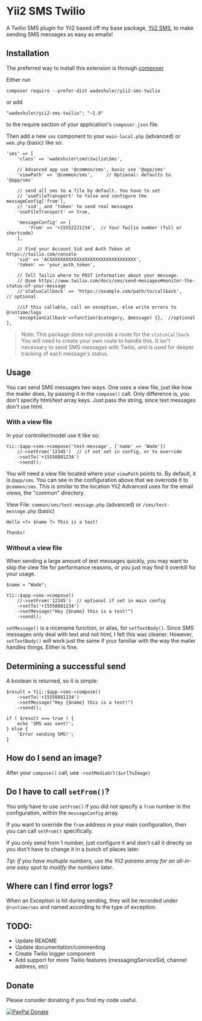 # Yii2 SMS Twilio

A Twilio SMS plugin for Yii2 based off my base package, [Yii2 SMS](https://github.com/wadeshuler/yii2-sms), to make sending SMS messages as easy as emails!

## Installation

The preferred way to install this extension is through [composer](http://getcomposer.org/download/)

Either run

    composer require --prefer-dist wadeshuler/yii2-sms-twilio

or add

    "wadeshuler/yii2-sms-twilio": "~1.0"

to the require section of your application's `composer.json` file.

Then add a new `sms` component to your `main-local.php` (advanced) or `web.php` (basic) like so:

    'sms' => [
        'class' => 'wadeshuler\sms\twilio\Sms',

        // Advanced app use '@common/sms', basic use '@app/sms'
        'viewPath' => '@common/sms',     // Optional: defaults to '@app/sms'

        // send all sms to a file by default. You have to set
        // 'useFileTransport' to false and configure the messageConfig['from'],
        // 'sid', and 'token' to send real messages
        'useFileTransport' => true,

        'messageConfig' => [
            'from' => '+15552221234',  // Your Twilio number (full or shortcode)
        ],

        // Find your Account Sid and Auth Token at https://twilio.com/console
        'sid' => 'ACXXXXXXXXXXXXXXXXXXXXXXXXXXXXXXXX',
        'token' => 'your_auth_token',

        // Tell Twilio where to POST information about your message.
        // @see https://www.twilio.com/docs/sms/send-messages#monitor-the-status-of-your-message
        //'statusCallback' => 'https://example.com/path/to/callback',      // optional

        //if this callable, call on exception, else write errors to @runtime/logs
        'exceptionCallback'=>function($category, $message) {},  //optional
    ],

> Note: This package does not provide a route for the `statusCallback`. You will need to create your own route to handle this. It isn't necessary to send SMS messages with Twilio, and is used for deeper tracking of each message's status.


## Usage

You can send SMS messages two ways. One uses a view file, just like how the mailer does, by passing it in the `compose()` call. Only difference is, you don't specify html/text array keys. Just pass the string, since text messages don't use html.


### With a view file

In your controller/model use it like so:

    Yii::$app->sms->compose('test-message', ['name' => 'Wade'])
        //->setFrom('12345')  // if not set in config, or to override
        ->setTo('+15558881234')
        ->send();

You will need a view file located where your `viewPath` points to. By default, it is `@app/sms`. You can see in the configuration above that we overrode it to `@common/sms`. This is similar to the location Yii2 Advanced uses for the email views, the "common" directory.

View File: `common/sms/test-message.php` (advanced) or `/sms/test-message.php` (basic)

```
Hello <?= $name ?> This is a test!

Thanks!
```

### Without a view file

When sending a large amount of text messages quickly, you may want to skip the view file for performance reasons, or you just may find it overkill for your usage.

    $name = "Wade";

    Yii::$app->sms->compose()
        //->setFrom('12345')  // optional if set in main config
        ->setTo('+15558881234')
        ->setMessage("Hey {$name} this is a test!")
        ->send();

`setMessage()` is a nicename function, or alias, for `setTextBody()`. Since SMS messages only deal with text and not html, I felt this was cleaner. However, `setTextBody()` will work just the same if your familiar with the way the mailer handles things. Either is fine.

## Determining a successful send

A boolean is returned, so it is simple:

    $result = Yii::$app->sms->compose()
        ->setTo('+15558881234')
        ->setMessage("Hey {$name} this is a test!")
        ->send();

    if ( $result === true ) {
        echo 'SMS was sent!';
    } else {
        'Error sending SMS!';
    }

## How do I send an image?

After your `compose()` call, use `->setMediaUrl($urlToImage)`

## Do I have to call `setFrom()`?

You only have to use `setFrom()` if you did not specify a `from` number in the configuration, within the `messageConfig` array.

If you want to override the `from` address in your main configuration, then you can call `setFrom()` specifically.

If you only send from 1 number, just configure it and don't call it directly so you don't have to change it in a bunch of places later.

*Tip: If you have multuple numbers, use the Yii2 params array for an all-in-one easy spot to modify the numbers later.*


## Where can I find error logs?

When an Exception is hit during sending, they will be recorded under `@runtime/sms` and named according to the type of exception.

## TODO:

 - Update README
 - Update documentation/commenting
 - Create Twilio logger component
 - Add support for more Twilio features (messagingServiceSid, channel address, etc)



## Donate

Please consider donating if you find my code useful.


[![PayPal Donate](https://i.ibb.co/YcM55mt/paypaldonate.png "Donate")](https://www.paypal.com/cgi-bin/webscr?cmd=_s-xclick&hosted_button_id=BEAUQFRMDPHT8&source=url)
